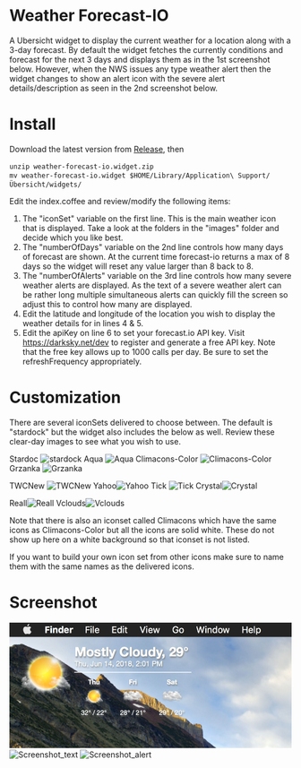 # Weather Forecast-IO
A Ubersicht widget to display the current weather for a location along with a 3-day forecast. By default the widget fetches the currently
conditions and forecast for the next 3 days and displays them as in the 1st screenshot below. However, when the NWS issues any type
weather alert then the widget changes to show an alert icon with the severe alert details/description as seen in the 2nd screenshot below.

# Install
Download the latest version from [Release](/releases), then
```shell
unzip weather-forecast-io.widget.zip
mv weather-forecast-io.widget $HOME/Library/Application\ Support/Übersicht/widgets/
```

Edit the index.coffee and review/modify the following items:
1) The "iconSet" variable on the first line. This is the main weather icon that is displayed. Take a look at the folders in the "images" folder and decide
which you like best.
2) The "numberOfDays" variable on the 2nd line controls how many days of forecast are shown. At the current time forecast-io returns a max of 8 days
so the widget will reset any value larger than 8 back to 8.
3) The "numberOfAlerts" variable on the 3rd line controls how many severe weather alerts are displayed. As the text of a severe weather alert can be
rather long multiple simultaneous alerts can quickly fill the screen so adjust this to control how many are displayed.
4) Edit the latitude and longitude of the location you wish to display the weather details for in lines 4 & 5.
5) Edit the apiKey on line 6 to set your forecast.io API key. Visit https://darksky.net/dev to register and generate a free API key. Note that the free key allows up to 1000 calls per day. Be sure to set the refreshFrequency appropriately.

# Customization
There are several iconSets delivered to choose between. The default is "stardock" but the widget also includes the below as well. Review these clear-day images to see what you wish to use.

Stardoc ![stardock](/images/stardock/clear-day.png?raw=true)
Aqua ![Aqua](/images/Aqua/clear-day.png?raw=true)
Climacons-Color ![Climacons-Color](/images/Climacons-Color/clear-day.png?raw=true)
Grzanka ![Grzanka](/images/Grzanka/clear-day.png?raw=true)

TWCNew ![TWCNew](/images/TWCNew/clear-day.png?raw=true)
Yahoo![Yahoo](/images/Yahoo/clear-day.png?raw=true)
Tick ![Tick](/images/tick/clear-day.png?raw=true)
Crystal![Crystal](/images/Crystal/clear-day.png?raw=true)

Reall![Reall](/images/Reall/clear-day.png?raw=true)
Vclouds![Vclouds](/images/Vclouds/clear-day.png?raw=true)

Note that there is also an iconset called Climacons which have the same icons as Climacons-Color but all the icons are solid white. These do not show up here on a white background so that iconset is not listed.

If you want to build your own icon set from other icons make sure to name them with the same names as the delivered icons.

# Screenshot

![Screenshot_ ICON](/screenshot_icon.png?raw=true)
![Screenshot_text](/screenshot.png?raw=true)
![Screenshot_alert](/alert.png?raw=true)

